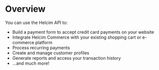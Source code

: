 # Overview

You can use the Helcim API to:

- Build a payment form to accept credit card payments on your website
- Integrate Helcim Commerce with your existing shopping cart or e-commerce platform
- Process recurring payments
- Create and manage customer profiles
- Generate reports and access your transaction history
- …and much more!
